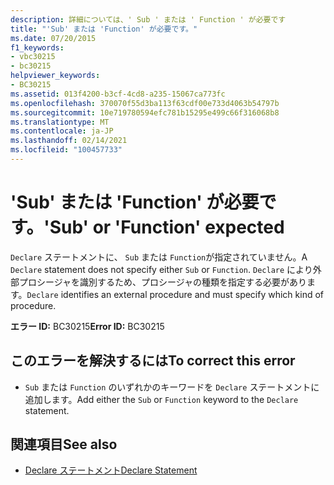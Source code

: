 ```yaml
---
description: 詳細については、' Sub ' または ' Function ' が必要です
title: "'Sub' または 'Function' が必要です。"
ms.date: 07/20/2015
f1_keywords:
- vbc30215
- bc30215
helpviewer_keywords:
- BC30215
ms.assetid: 013f4200-b3cf-4cd8-a235-15067ca773fc
ms.openlocfilehash: 370070f55d3ba113f63cdf00e733d4063b54797b
ms.sourcegitcommit: 10e719780594efc781b15295e499c66f316068b8
ms.translationtype: MT
ms.contentlocale: ja-JP
ms.lasthandoff: 02/14/2021
ms.locfileid: "100457733"
---
```

# <a name="sub-or-function-expected"></a><span data-ttu-id="d1137-103">'Sub' または 'Function' が必要です。</span><span class="sxs-lookup"><span data-stu-id="d1137-103">'Sub' or 'Function' expected</span></span>

<span data-ttu-id="d1137-104">`Declare` ステートメントに、 `Sub` または `Function`が指定されていません。</span><span class="sxs-lookup"><span data-stu-id="d1137-104">A `Declare` statement does not specify either `Sub` or `Function`.</span></span> <span data-ttu-id="d1137-105">`Declare` により外部プロシージャを識別するため、プロシージャの種類を指定する必要があります。</span><span class="sxs-lookup"><span data-stu-id="d1137-105">`Declare` identifies an external procedure and must specify which kind of procedure.</span></span>  
  
 <span data-ttu-id="d1137-106">**エラー ID:** BC30215</span><span class="sxs-lookup"><span data-stu-id="d1137-106">**Error ID:** BC30215</span></span>  
  
## <a name="to-correct-this-error"></a><span data-ttu-id="d1137-107">このエラーを解決するには</span><span class="sxs-lookup"><span data-stu-id="d1137-107">To correct this error</span></span>  
  
- <span data-ttu-id="d1137-108">`Sub` または `Function` のいずれかのキーワードを `Declare` ステートメントに追加します。</span><span class="sxs-lookup"><span data-stu-id="d1137-108">Add either the `Sub` or `Function` keyword to the `Declare` statement.</span></span>  
  
## <a name="see-also"></a><span data-ttu-id="d1137-109">関連項目</span><span class="sxs-lookup"><span data-stu-id="d1137-109">See also</span></span>

- [<span data-ttu-id="d1137-110">Declare ステートメント</span><span class="sxs-lookup"><span data-stu-id="d1137-110">Declare Statement</span></span>](../language-reference/statements/declare-statement.md)
